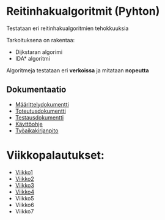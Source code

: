 # Reitinhakualgoritmit (Pyhton)

Testataan eri reitinhakualgoritmien tehokkuuksia

Tarkoituksena on rakentaa:
- Dijkstaran algorimi
- IDA* algoritmi

Algoritmeja testataan eri **verkoissa** ja mitataan **nopeutta**

## Dokumentaatio
- [Määrittelydokumentti](https://github.com/hartonenolli/Reitinhaku_TiRa/blob/master/dokumentaatio/maarittely.md)
- [Toteutusdokumentti](https://github.com/hartonenolli/Reitinhaku_TiRa/blob/master/dokumentaatio/toteutus.md)
- [Testausdokumentti](https://github.com/hartonenolli/Reitinhaku_TiRa/blob/master/dokumentaatio/testaus.md)
- [Käyttöohje](https://github.com/hartonenolli/Reitinhaku_TiRa/blob/master/dokumentaatio/kayttoohje.md)
- [Työaikakirjanpito](https://github.com/hartonenolli/Reitinhaku_TiRa/blob/master/dokumentaatio/tyoaikakirjanpito.md)

# Viikkopalautukset:
- [Viikko1](https://github.com/hartonenolli/Reitinhaku_TiRa/blob/master/dokumentaatio/viikkopalautukset/viikko1.md)
- [Viikko2](https://github.com/hartonenolli/Reitinhaku_TiRa/blob/master/dokumentaatio/viikkopalautukset/viikko2.md)
- [Viikko3](https://github.com/hartonenolli/Reitinhaku_TiRa/blob/master/dokumentaatio/viikkopalautukset/viikko3.md)
- [Viikko4](https://github.com/hartonenolli/Reitinhaku_TiRa/blob/master/dokumentaatio/viikkopalautukset/viikko4.md)
- Viikko5
- Viikko6
- Viikko7
